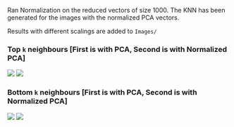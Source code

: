 Ran Normalization on the reduced vectors of size 1000. The KNN has been generated for the images with the normalized PCA vectors.

Results with different scalings are added to `Images/`

### Top `k` neighbours [First is with PCA, Second is with Normalized PCA]

![](Images/TopK-PCA.png)
![](Images/TopK-Norm0-3PCA.png)

### Bottom `k` neighbours [First is with PCA, Second is with Normalized PCA]

![](Images/BottomK-PCA.png)
![](Images/BottomK-Norm0-8PCA.png)
